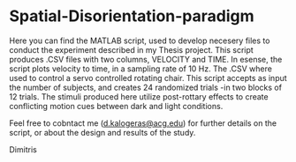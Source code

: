 # Spatial-Disorientation-paradigm
Here you can find the MATLAB script, used to develop necesery files to conduct the experiment described in my Thesis project.
This script produces .CSV files with two columns, VELOCITY and TIME. In esense, the script plots velocity to time, in a sampling rate of 10 Hz.
The .CSV where used to control a servo controlled rotating chair.
This script accepts as input the number of subjects, and creates 24 randomized trials -in two blocks of 12 trials.
The stimuli produced here utilize post-rottary effects to create conflicting motion cues between dark and light conditions.

Feel free to cobntact me (d.kalogeras@acg.edu) for further details on the script, or about the design and results of the study.

Dimitris
